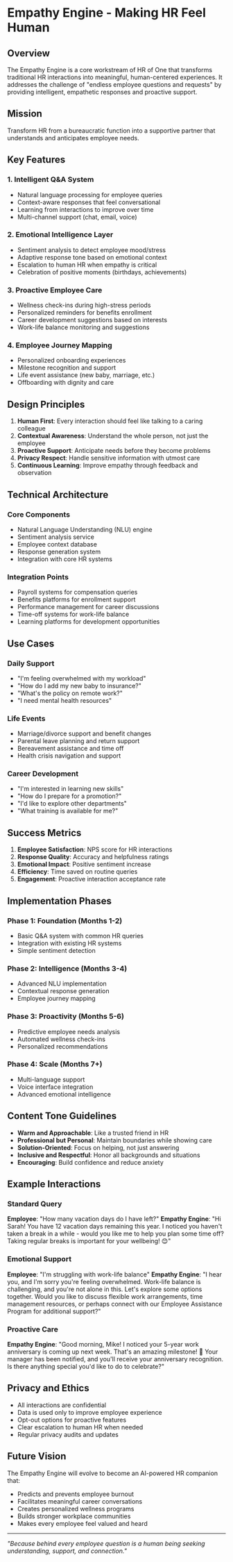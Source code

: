 # Empathy Engine - Making HR Feel Human

## Overview
The Empathy Engine is a core workstream of HR of One that transforms traditional HR interactions into meaningful, human-centered experiences. It addresses the challenge of "endless employee questions and requests" by providing intelligent, empathetic responses and proactive support.

## Mission
Transform HR from a bureaucratic function into a supportive partner that understands and anticipates employee needs.

## Key Features

### 1. Intelligent Q&A System
- Natural language processing for employee queries
- Context-aware responses that feel conversational
- Learning from interactions to improve over time
- Multi-channel support (chat, email, voice)

### 2. Emotional Intelligence Layer
- Sentiment analysis to detect employee mood/stress
- Adaptive response tone based on emotional context
- Escalation to human HR when empathy is critical
- Celebration of positive moments (birthdays, achievements)

### 3. Proactive Employee Care
- Wellness check-ins during high-stress periods
- Personalized reminders for benefits enrollment
- Career development suggestions based on interests
- Work-life balance monitoring and suggestions

### 4. Employee Journey Mapping
- Personalized onboarding experiences
- Milestone recognition and support
- Life event assistance (new baby, marriage, etc.)
- Offboarding with dignity and care

## Design Principles

1. **Human First**: Every interaction should feel like talking to a caring colleague
2. **Contextual Awareness**: Understand the whole person, not just the employee
3. **Proactive Support**: Anticipate needs before they become problems
4. **Privacy Respect**: Handle sensitive information with utmost care
5. **Continuous Learning**: Improve empathy through feedback and observation

## Technical Architecture

### Core Components
- Natural Language Understanding (NLU) engine
- Sentiment analysis service
- Employee context database
- Response generation system
- Integration with core HR systems

### Integration Points
- Payroll systems for compensation queries
- Benefits platforms for enrollment support
- Performance management for career discussions
- Time-off systems for work-life balance
- Learning platforms for development opportunities

## Use Cases

### Daily Support
- "I'm feeling overwhelmed with my workload"
- "How do I add my new baby to insurance?"
- "What's the policy on remote work?"
- "I need mental health resources"

### Life Events
- Marriage/divorce support and benefit changes
- Parental leave planning and return support
- Bereavement assistance and time off
- Health crisis navigation and support

### Career Development
- "I'm interested in learning new skills"
- "How do I prepare for a promotion?"
- "I'd like to explore other departments"
- "What training is available for me?"

## Success Metrics

1. **Employee Satisfaction**: NPS score for HR interactions
2. **Response Quality**: Accuracy and helpfulness ratings
3. **Emotional Impact**: Positive sentiment increase
4. **Efficiency**: Time saved on routine queries
5. **Engagement**: Proactive interaction acceptance rate

## Implementation Phases

### Phase 1: Foundation (Months 1-2)
- Basic Q&A system with common HR queries
- Integration with existing HR systems
- Simple sentiment detection

### Phase 2: Intelligence (Months 3-4)
- Advanced NLU implementation
- Contextual response generation
- Employee journey mapping

### Phase 3: Proactivity (Months 5-6)
- Predictive employee needs analysis
- Automated wellness check-ins
- Personalized recommendations

### Phase 4: Scale (Months 7+)
- Multi-language support
- Voice interface integration
- Advanced emotional intelligence

## Content Tone Guidelines

- **Warm and Approachable**: Like a trusted friend in HR
- **Professional but Personal**: Maintain boundaries while showing care
- **Solution-Oriented**: Focus on helping, not just answering
- **Inclusive and Respectful**: Honor all backgrounds and situations
- **Encouraging**: Build confidence and reduce anxiety

## Example Interactions

### Standard Query
**Employee**: "How many vacation days do I have left?"
**Empathy Engine**: "Hi Sarah! You have 12 vacation days remaining this year. I noticed you haven't taken a break in a while - would you like me to help you plan some time off? Taking regular breaks is important for your wellbeing! 😊"

### Emotional Support
**Employee**: "I'm struggling with work-life balance"
**Empathy Engine**: "I hear you, and I'm sorry you're feeling overwhelmed. Work-life balance is challenging, and you're not alone in this. Let's explore some options together. Would you like to discuss flexible work arrangements, time management resources, or perhaps connect with our Employee Assistance Program for additional support?"

### Proactive Care
**Empathy Engine**: "Good morning, Mike! I noticed your 5-year work anniversary is coming up next week. That's an amazing milestone! 🎉 Your manager has been notified, and you'll receive your anniversary recognition. Is there anything special you'd like to do to celebrate?"

## Privacy and Ethics

- All interactions are confidential
- Data is used only to improve employee experience
- Opt-out options for proactive features
- Clear escalation to human HR when needed
- Regular privacy audits and updates

## Future Vision

The Empathy Engine will evolve to become an AI-powered HR companion that:
- Predicts and prevents employee burnout
- Facilitates meaningful career conversations
- Creates personalized wellness programs
- Builds stronger workplace communities
- Makes every employee feel valued and heard

---

*"Because behind every employee question is a human being seeking understanding, support, and connection."*